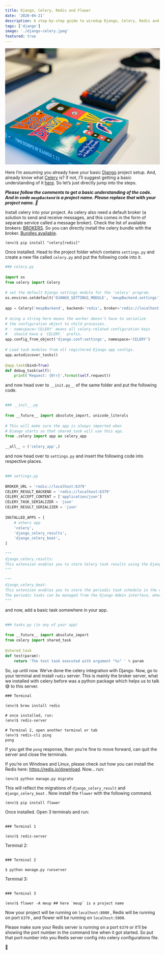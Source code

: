```yaml
---
title: Django, Celery, Redis and Flower
date: '2020-04-21'
description: A step-by-step guide to wiredup Django, Celery, Redis and Flower
tags: ['django']
image: './django-celery.jpeg'
featured: true
---
```


![Django and Celery](./django-celery.jpeg)

Here I’m assuming you already have your basic [Django](https://www.djangoproject.com/) project setup. And, already know what [Celery](https://docs.celeryproject.org/en/stable/getting-started/introduction.html) is? if not, I’ll suggest getting a basic understanding of it [here](https://docs.celeryproject.org/en/stable/getting-started/introduction.html). So let’s just directly jump into the steps.

_**Please follow the comments to get a basic understanding of the code. And in code `meupBackend` is a project name. Please replace that with your project name. 🤘**_

Install celery into your project. As celery also need a default broker (a solution to send and receive messages, and this comes in the form of separate service called a message broker). Check the list of available brokers: [BROKERS](https://docs.celeryproject.org/en/stable/getting-started/brokers/index.html#broker-overview). So you can directly install the celery bundle with the broker. [Bundles available](https://docs.celeryproject.org/en/stable/getting-started/introduction.html#bundles).

```shell
(env)$ pip install "celery[redis]"
```

Once installed. Head to the project folder which contains `settings.py` and create a new file called `celery.py` and put the following code into it.

```python
### celery.py

import os
from celery import Celery

# set the default Django settings module for the 'celery' program.
os.environ.setdefault('DJANGO_SETTINGS_MODULE', 'meupBackend.settings')

app = Celery('meupBackend', backend='redis', broker='redis://localhost:6379')

# Using a string here means the worker doesn't have to serialize
# the configuration object to child processes.
# - namespace='CELERY' means all celery-related configuration keys
#   should have a `CELERY_` prefix.
app.config_from_object('django.conf:settings', namespace='CELERY')

# Load task modules from all registered Django app configs.
app.autodiscover_tasks()

@app.task(bind=True)
def debug_task(self):
    print('Request: {0!r}'.format(self.request))

```

and now head over to `__init.py__` of the same folder and put the following code.

```python

### __init__.py

from __future__ import absolute_import, unicode_literals

# This will make sure the app is always imported when
# Django starts so that shared_task will use this app.
from .celery import app as celery_app

__all__ = ('celery_app',)

```

and now head over to `settings.py` and insert the following code into respective places.

```python

### settings.py

BROKER_URL = 'redis://localhost:6379'
CELERY_RESULT_BACKEND = 'redis://localhost:6379'
CELERY_ACCEPT_CONTENT = ['application/json']
CELERY_TASK_SERIALIZER = 'json'
CELERY_RESULT_SERIALIZER = 'json'

INSTALLED_APPS = [
    # others app
    'celery',
    'django_celery_results',
    'django_celery_beat',
]

"""
django_celery_results:
This extension enables you to store Celery task results using the Django ORM.
"""

"""
django_celery_beat:
This extension enables you to store the periodic task schedule in the database.
The periodic tasks can be managed from the Django Admin interface, where you can create, edit and delete periodic tasks and how often they should run.
"""

```

and now, add a basic task somewhere in your app.

```python

### tasks.py (in any of your app)

from __future__ import absolute_import
from celery import shared_task

@shared_task
def test(param):
    return 'The test task executed with argument "%s" ' % param

```

So, up until now. We’ve done the celery integration with Django. Now, go to your terminal and install `redis` server. This is mainly the broker server, what we installed with celery before was a python package which helps us to talk 😅 to this server.

```shell
### Terminal

(env)$ brew install redis

# once installed, run:
(env)$ redis-server

# Terminal 2, open another terminal or tab
(env)$ redis-cli ping
pong

```

If you get the `pong` response, then you’re fine to move forward, can quit the server and close the terminals.

If you’re on Windows and Linux, please check out how you can install the Redis here: https://redis.io/download. Now… run:

```shell
(env)$ python manage.py migrate
```

This will reflect the migrations of `django_celery_result` and `django_celery_beat` . Now install the `flower` with the following command.

```shell
(env)$ pip install flower
```

Once installed. Open 3 terminals and run:

```shell

### Terminal 1

(env)$ redis-server
```

Terminal 2:

```shell

### Terminal 2

$ python manage.py runserver
```

Terminal 3:

```shell

### Terminal 3

(env)$ flower -A meup ## here `meup` is a project name
```

Now your project will be running on `localhost:8000` , Redis will be running on port `6379` , and flower will be running on `localhost:5000`.

Please make sure your Redis server is running on a port `6379` or it’ll be showing the port number in the command line when it got started. So put that port number into you Redis server config into celery configurations file.

🙏
